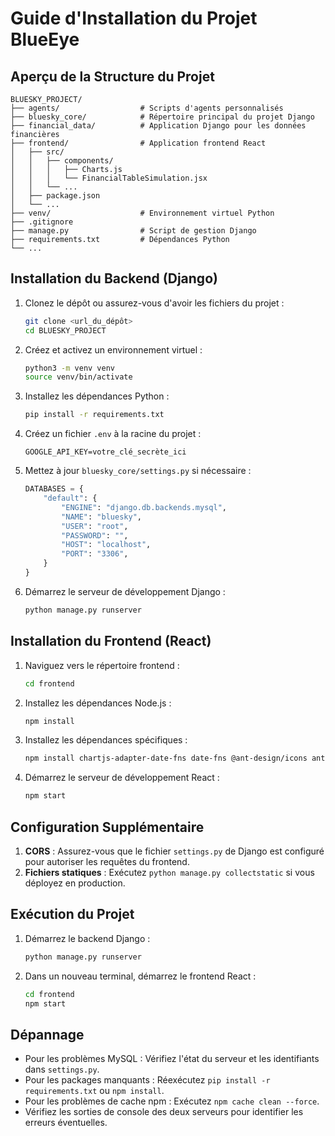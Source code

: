 # Guide d'Installation du Projet BlueEye

## Aperçu de la Structure du Projet

```
BLUESKY_PROJECT/
├── agents/                  # Scripts d'agents personnalisés
├── bluesky_core/            # Répertoire principal du projet Django
├── financial_data/          # Application Django pour les données financières
├── frontend/                # Application frontend React
│   ├── src/
│   │   ├── components/
│   │   │   ├── Charts.js
│   │   │   └── FinancialTableSimulation.jsx
│   │   └── ...
│   ├── package.json
│   └── ...
├── venv/                    # Environnement virtuel Python
├── .gitignore
├── manage.py                # Script de gestion Django
├── requirements.txt         # Dépendances Python
└── ...
```

## Installation du Backend (Django)

1. Clonez le dépôt ou assurez-vous d'avoir les fichiers du projet :

   ```bash
   git clone <url_du_dépôt>
   cd BLUESKY_PROJECT
   ```

2. Créez et activez un environnement virtuel :

   ```bash
   python3 -m venv venv
   source venv/bin/activate
   ```

3. Installez les dépendances Python :

   ```bash
   pip install -r requirements.txt
   ```

4. Créez un fichier `.env` à la racine du projet :

   ```
   GOOGLE_API_KEY=votre_clé_secrète_ici
   ```

5. Mettez à jour `bluesky_core/settings.py` si nécessaire :

   ```python
   DATABASES = {
       "default": {
           "ENGINE": "django.db.backends.mysql",
           "NAME": "bluesky",
           "USER": "root",
           "PASSWORD": "",
           "HOST": "localhost",
           "PORT": "3306",
       }
   }
   ```

6. Démarrez le serveur de développement Django :
   ```bash
   python manage.py runserver
   ```

## Installation du Frontend (React)

1. Naviguez vers le répertoire frontend :

   ```bash
   cd frontend
   ```

2. Installez les dépendances Node.js :

   ```bash
   npm install
   ```

3. Installez les dépendances spécifiques :

   ```bash
   npm install chartjs-adapter-date-fns date-fns @ant-design/icons antd axios
   ```

4. Démarrez le serveur de développement React :
   ```bash
   npm start
   ```

## Configuration Supplémentaire

1. **CORS** : Assurez-vous que le fichier `settings.py` de Django est configuré pour autoriser les requêtes du frontend.
2. **Fichiers statiques** : Exécutez `python manage.py collectstatic` si vous déployez en production.

## Exécution du Projet

1. Démarrez le backend Django :

   ```bash
   python manage.py runserver
   ```

2. Dans un nouveau terminal, démarrez le frontend React :
   ```bash
   cd frontend
   npm start
   ```

## Dépannage

- Pour les problèmes MySQL : Vérifiez l'état du serveur et les identifiants dans `settings.py`.
- Pour les packages manquants : Réexécutez `pip install -r requirements.txt` ou `npm install`.
- Pour les problèmes de cache npm : Exécutez `npm cache clean --force`.
- Vérifiez les sorties de console des deux serveurs pour identifier les erreurs éventuelles.

